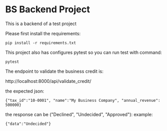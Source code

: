 # BS Backend Project
This is a backend of a test project

Please first install the requirements:

`pip install -r requirements.txt`

This project also has configures pytest so you can run test with command:

`pytest`

The endpoint to validate the business credit is:

http://localhost:8000/api/validate_credit/

the expected json:

`{"tax_id":"10-0001", "name":"My Business Company", "annual_revenue": 500000}`

the response can be ("Declined", "Undecided", "Approved"):
example: 

`{"data":"Undecided"}`
